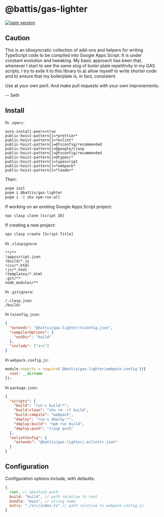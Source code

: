 # @battis/gas-lighter

[![npm version](https://badge.fury.io/js/@battis%2Fgas-lighter.svg)](https://badge.fury.io/js/@battis%2Fgas-lighter)

## Caution

This is an idiosyncratic collection of add-ons and helpers for writing TypeScript code to be compiled into Google Apps Script. It is under constant evolution and tweaking. My basic approach has been that, whenever I start to see the same slog of boiler plate repetitivity in my GAS scripts, I try to exile it to this library to a) allow myself to write shorter code and b) ensure that my boilerplate is, in fact, consistent.

Use at your own peril. And make pull requests with your own improvements.

-- Seth

## Install

In `.npmrc`:

```
auto-install-peers=true
public-hoist-pattern[]=*prettier*
public-hoist-pattern[]=*eslint*
public-hoist-pattern[]=@tsconfig/recommended
public-hoist-pattern[]=@google/clasp
public-hoist-pattern[]=@tsconfig/recommended
public-hoist-pattern[]=@types/*
public-hoist-pattern[]=typescript
public-hoist-pattern[]=*webpack*
public-hoist-pattern[]=*loader*
```

Then:

```bash
pnpm init
pnpm i @battis/gas-lighter
pnpm i -D shx npm-run-all
```

If working on an existing Google Apps Script project:

```bash
npx clasp clone [script ID]
```

If creating a new project:

```bash
npx clasp create [Script Title]
```

In `.claspignore`:

```
**/**
!appsscript.json
!build/*.js
!css/*.html
!js/*.html
!templates/*.html
.git/**
node_modules/**
```

In `.gitignore`:

```
/.clasp.json
/build/
```

In `tsconfig.json`:

```json
{
  "extends": "@battis/gas-lighter/tsconfig.json",
  "compilerOptions": {
    "outDir": "build"
  },
  "include": ["src"]
}
```

In `webpack.config.js`:

```js
module.exports = require('@battis/gas-lighter/webpack.config')({
  root: __dirname
});
```

In `package.json`:

```json
{
  "scripts": {
    "build": "run-s build:*",
    "build:clean": "shx rm -rf build",
    "build:compile": "webpack",
    "deploy": "run-s deploy:*",
    "deploy:build": "npm run build",
    "deploy:push": "clasp push"
  },
  "eslintConfig": {
    "extends": "@battis/gas-lighter/.eslintrc.json"
  }
}
```

## Configuration

Configuration options include, with defaults:

```js
{
  root, // absolute path
  build: "build", // path relative to root
  bundle: "main", // string name
  entry: "./src/index.ts" // path relative to webpack.config.js
}
```

